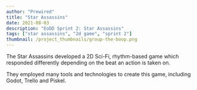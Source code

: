 ```yaml
---
author: "Prewired"
title: "Star Assassins"
date: 2021-08-03
description: "EoDD Sprint 2: Star Assassins"
tags: ["star assassins", "2d game", "sprint 2"]
thumbnail: /project_thumbnails/group-the-boop.png
---
```


The Star Assassins developed a 2D Sci-Fi, rhythm-based game which responded differently depending on the beat an action is taken on.

They employed many tools and technologies to create this game, including Godot, Trello and Piskel.